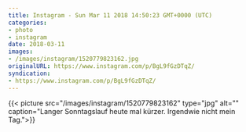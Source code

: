 ```yaml
---
title: Instagram - Sun Mar 11 2018 14:50:23 GMT+0000 (UTC)
categories:
- photo
- instagram
date: 2018-03-11
images:
- /images/instagram/1520779823162.jpg
originalURL: https://www.instagram.com/p/BgL9fGzDTqZ/
syndication:
- https://www.instagram.com/p/BgL9fGzDTqZ/
---
```


{{< picture src="/images/instagram/1520779823162" type="jpg" alt="" caption="Langer Sonntagslauf heute mal kürzer. Irgendwie nicht mein Tag.">}}

<!--more-->

